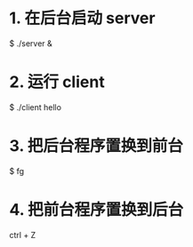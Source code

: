 # 1. 在后台启动 server
$ ./server &

# 2. 运行 client
$ ./client hello

# 3. 把后台程序置换到前台
$ fg

# 4. 把前台程序置换到后台
ctrl + Z